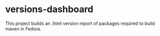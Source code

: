 # versions-dashboard

This project builds an .html version report of packages required to build maven in Fedora.
